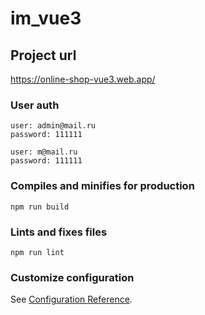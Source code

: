 # im_vue3

## Project url

https://online-shop-vue3.web.app/


### User auth
```
user: admin@mail.ru
password: 111111

user: m@mail.ru
password: 111111
```

### Compiles and minifies for production
```
npm run build
```

### Lints and fixes files
```
npm run lint
```

### Customize configuration
See [Configuration Reference](https://cli.vuejs.org/config/).
